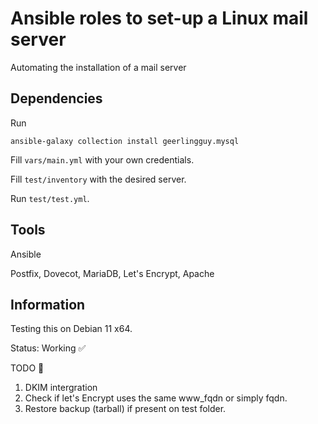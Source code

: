 # Ansible roles to set-up a Linux mail server
Automating the installation of a mail server
## Dependencies
Run

`ansible-galaxy collection install geerlingguy.mysql`

Fill `vars/main.yml` with your own credentials.

Fill `test/inventory` with the desired server.

Run `test/test.yml`.

## Tools
Ansible

Postfix, Dovecot, MariaDB, Let's Encrypt, Apache


## Information
Testing this on Debian 11 x64.

Status: Working ✅ 

TODO 📝

1. DKIM intergration
2. Check if let's Encrypt uses the same www_fqdn or simply fqdn.
3. Restore backup (tarball) if present on test folder.
